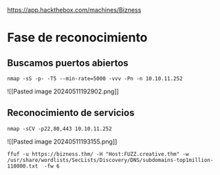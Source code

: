 https://app.hackthebox.com/machines/Bizness
# Fase de reconocimiento
## Buscamos puertos abiertos
```
nmap -sS -p- -T5 --min-rate=5000 -vvv -Pn -n 10.10.11.252
```
![[Pasted image 20240511192902.png]]
## Reconocimiento de servicios
```
nmap -sCV -p22,80,443 10.10.11.252
```
![[Pasted image 20240511193155.png]]
```
ffuf -u https://bizness.thm/ -H "Host:FUZZ.creative.thm" -w /usr/share/wordlists/SecLists/Discovery/DNS/subdomains-top1million-110000.txt  -fw 6
```